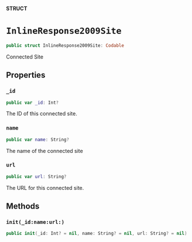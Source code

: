 **STRUCT**

# `InlineResponse2009Site`

```swift
public struct InlineResponse2009Site: Codable
```

Connected Site

## Properties
### `_id`

```swift
public var _id: Int?
```

The ID of this connected site.

### `name`

```swift
public var name: String?
```

The name of the connected site

### `url`

```swift
public var url: String?
```

The URL for this connected site.

## Methods
### `init(_id:name:url:)`

```swift
public init(_id: Int? = nil, name: String? = nil, url: String? = nil)
```
